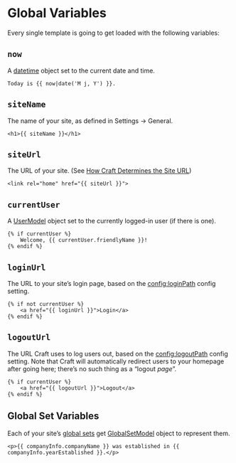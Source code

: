 # Global Variables

Every single template is going to get loaded with the following variables:

## `now`

A [datetime](datetime.md) object set to the current date and time.

```twig
Today is {{ now|date('M j, Y') }}.
```

## `siteName`

The name of your site, as defined in Settings → General.

```twig
<h1>{{ siteName }}</h1>
```

## `siteUrl`

The URL of your site. (See [How Craft Determines the Site URL](https://craftcms.com/support/site-url))

```twig
<link rel="home" href="{{ siteUrl }}">
```

## `currentUser`

A [UserModel](usermodel.md) object set to the currently logged-in user (if there is one).

```twig
{% if currentUser %}
    Welcome, {{ currentUser.friendlyName }}!
{% endif %}
```

## `loginUrl`

The URL to your site’s login page, based on the <config:loginPath> config setting.

```twig
{% if not currentUser %}
    <a href="{{ loginUrl }}">Login</a>
{% endif %}
```

## `logoutUrl`

The URL Craft uses to log users out, based on the <config:logoutPath> config setting. Note that Craft will automatically redirect users to your homepage after going here; there’s no such thing as a “logout _page_”.

```twig
{% if currentUser %}
    <a href="{{ logoutUrl }}">Logout</a>
{% endif %}
```

## Global Set Variables

Each of your site’s [global sets](../globals.md) get [GlobalSetModel](globalsetmodel.md) object to represent them.

```twig
<p>{{ companyInfo.companyName }} was established in {{ companyInfo.yearEstablished }}.</p>
```
